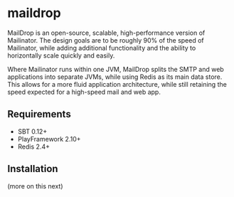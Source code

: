 maildrop
========

MailDrop is an open-source, scalable, high-performance version of Mailinator.
The design goals are to be roughly 90% of the speed of Mailinator, while
adding additional functionality and the ability to horizontally scale
quickly and easily.

Where Mailinator runs within one JVM, MailDrop splits the SMTP and web 
applications into separate JVMs, while using Redis as its main data store.
This allows for a more fluid application architecture, while still retaining
the speed expected for a high-speed mail and web app.

Requirements
------------

* SBT 0.12+
* PlayFramework 2.10+
* Redis 2.4+

Installation
------------

(more on this next)
